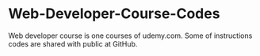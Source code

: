 # Web-Developer-Course-Codes
Web developer course is one courses of udemy.com. Some of instructions codes are shared with public at GitHub.
